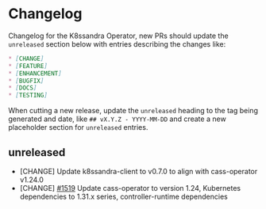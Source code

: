 # Changelog

Changelog for the K8ssandra Operator, new PRs should update the `unreleased` section below with entries describing the changes like:

```markdown
* [CHANGE]
* [FEATURE]
* [ENHANCEMENT]
* [BUGFIX]
* [DOCS]
* [TESTING]
```

When cutting a new release, update the `unreleased` heading to the tag being generated and date, like `## vX.Y.Z - YYYY-MM-DD` and create a new placeholder section for  `unreleased` entries.

## unreleased

* [CHANGE] []() Update k8ssandra-client to v0.7.0 to align with cass-operator v1.24.0
* [CHANGE] [#1519](https://github.com/k8ssandra/k8ssandra-operator/issues/1519) Update cass-operator to version 1.24, Kubernetes dependencies to 1.31.x series, controller-runtime dependencies
